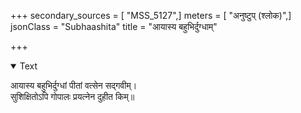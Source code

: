 +++
secondary_sources = [ "MSS_5127",]
meters = [ "अनुष्टुप् (श्लोक)",]
jsonClass = "Subhaashita"
title = "आयास्य बहुभिर्दुग्धाम्"

+++

<details open><summary>Text</summary>

आयास्य बहुभिर्दुग्धां पीतां वत्सेन सद्गवीम्।  
सुशिक्षितोऽपि गोपालः प्रयत्नेन दुहीत किम्॥
</details>

